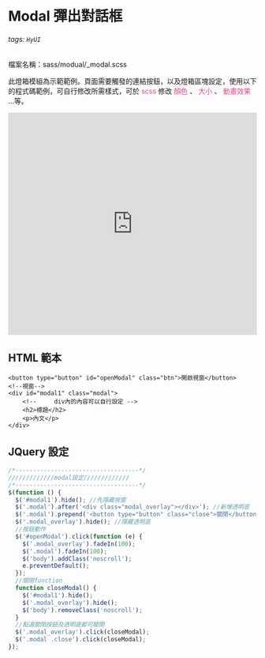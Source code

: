 # Modal 彈出對話框

###### tags: `HyUI`

檔案名稱：sass/modual/\_modal.scss

此燈箱模組為示範範例。頁面需要觸發的連結按鈕，以及燈箱區塊設定，使用以下的程式碼範例，可自行修改所需樣式，可於 <font color="#EE428B">scss</font> 修改 <font color="#EE428B">顏色</font> 、 <font color="#EE428B">大小</font> 、 <font color="#EE428B">動畫效果</font> ...等。

<iframe height="450" style="width: 100%;" scrolling="no" title="Modal 彈出對話框" src="https://codepen.io/u00hyui/embed/JjWGaWa?height=265&theme-id=dark&default-tab=js,result" frameborder="no" loading="lazy" allowtransparency="true" allowfullscreen="true">
  See the Pen <a href='https://codepen.io/u00hyui/pen/JjWGaWa'>Modal 彈出對話框</a> by u00hyui
  (<a href='https://codepen.io/u00hyui'>@u00hyui</a>) on <a href='https://codepen.io'>CodePen</a>.
</iframe>

## HTML 範本

```htmlmixed=
<button type="button" id="openModal" class="btn">開啟視窗</button>
<!--視窗-->
<div id="modal1" class="modal">
    <!--     div內的內容可以自行設定 -->
    <h2>標題</h2>
    <p>內文</p>
</div>
```

## JQuery 設定

```javascript
/*-----------------------------------*/
/////////////modal設定/////////////
/*-----------------------------------*/
$(function () {
  $('#modal1').hide(); //先隱藏視窗
  $('.modal').after('<div class="modal_overlay"></div>'); //新增透明底
  $('.modal').prepend('<button type="button" class="close">關閉</button>'); //新增關閉按鈕
  $('.modal_overlay').hide(); //隱藏透明底
  //按鈕動作
  $('#openModal').click(function (e) {
    $('.modal_overlay').fadeIn(100);
    $('.modal').fadeIn(100);
    $('body').addClass('noscroll');
    e.preventDefault();
  });
  //關閉function
  function closeModal() {
    $('#modal1').hide();
    $('.modal_overlay').hide();
    $('body').removeClass('noscroll');
  }
  //點選關閉按鈕及透明底都可關閉
  $('.modal_overlay').click(closeModal);
  $('.modal .close').click(closeModal);
});
```

<style>
.ui-infobar{
max-width:95%;
}
.markdown-body{
max-width:95%;
}
</style>
